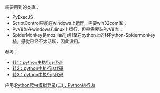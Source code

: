 需要用到的类库：
  - PyExecJS
  - ScriptControl只能在windows上运行，需要win32com库；
  - PyV8能在windows和linux上运行，但是需要装PyV8库；
  - SpiderMonkey是mozilla的js引擎在python上的移Python-Spidermonkey植，感觉已经不太活跃，因此没用。

参考：
   - <a href= "http://www.cnblogs.com/rzhang/archive/2011/12/30/execute-javascript-in-python.html"> 转1：python中执行js代码</a>
   - <a href= "https://blog.csdn.net/u011580175/article/details/83788342"> 转2：python中执行js代码</a>
   - <a href= "https://www.cnblogs.com/shengulong/p/8082768.html"> 转3：python中执行js代码</a>
 
应用:<a href="https://blog.csdn.net/M_N_N/article/details/80700067" >Python爬虫模拟登录(二)：Python执行Js</a>
